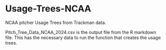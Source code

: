 # Usage-Trees-NCAA
NCAA pitcher Usage Trees from Trackman data.

Pitch_Tree_Data_NCAA_2024.csv is the output file from the R markdown file. This has the necessary data to run the function that creates the usage trees.
